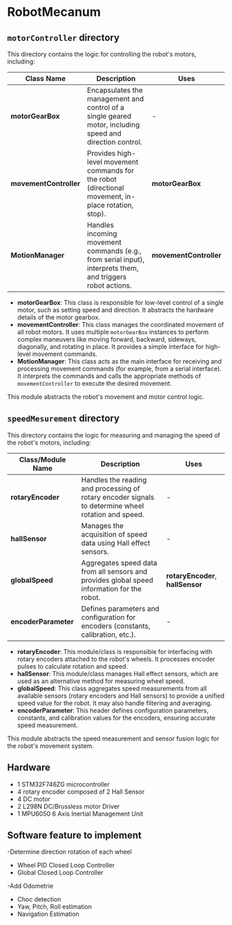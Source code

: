 # RobotMecanum

## `motorController` directory

This directory contains the logic for controlling the robot's motors, including:

| Class Name             | Description                                                                                                   | Uses                        |
|------------------------|---------------------------------------------------------------------------------------------------------------|-----------------------------|
| **motorGearBox**       | Encapsulates the management and control of a single geared motor, including speed and direction control.       | -                           |
| **movementController** | Provides high-level movement commands for the robot (directional movement, in-place rotation, stop).           | **motorGearBox**            |
| **MotionManager**      | Handles incoming movement commands (e.g., from serial input), interprets them, and triggers robot actions.     | **movementController**      |

- **motorGearBox**: This class is responsible for low-level control of a single motor, such as setting speed and direction. It abstracts the hardware details of the motor gearbox.
- **movementController**: This class manages the coordinated movement of all robot motors. It uses multiple `motorGearBox` instances to perform complex maneuvers like moving forward, backward, sideways, diagonally, and rotating in place. It provides a simple interface for high-level movement commands.
- **MotionManager**: This class acts as the main interface for receiving and processing movement commands (for example, from a serial interface). It interprets the commands and calls the appropriate methods of `movementController` to execute the desired movement.

This module abstracts the robot's movement and motor control logic.

## `speedMesurement` directory

This directory contains the logic for measuring and managing the speed of the robot's motors, including:

| Class/Module Name      | Description                                                                                                   | Uses                        |
|-----------------------|---------------------------------------------------------------------------------------------------------------|-----------------------------|
| **rotaryEncoder**     | Handles the reading and processing of rotary encoder signals to determine wheel rotation and speed.            | -                           |
| **hallSensor**        | Manages the acquisition of speed data using Hall effect sensors.                                               | -                           |
| **globalSpeed**       | Aggregates speed data from all sensors and provides global speed information for the robot.                    | **rotaryEncoder**, **hallSensor** |
| **encoderParameter**  | Defines parameters and configuration for encoders (constants, calibration, etc.).                             | -                           |

- **rotaryEncoder**: This module/class is responsible for interfacing with rotary encoders attached to the robot's wheels. It processes encoder pulses to calculate rotation and speed.
- **hallSensor**: This module/class manages Hall effect sensors, which are used as an alternative method for measuring wheel speed.
- **globalSpeed**: This class aggregates speed measurements from all available sensors (rotary encoders and Hall sensors) to provide a unified speed value for the robot. It may also handle filtering and averaging.
- **encoderParameter**: This header defines configuration parameters, constants, and calibration values for the encoders, ensuring accurate speed measurement.

This module abstracts the speed measurement and sensor fusion logic for the robot's movement system.

## Hardware

- 1 STM32F746ZG microcontroller
- 4 rotary encoder composed of 2 Hall Sensor
- 4 DC motor
- 2 L298N DC/Brussless motor Driver
- 1 MPU6050 6 Axis Inertial Management Unit

## Software feature to implement

-Determine direction rotation of each wheel

- Wheel PID Closed Loop Controller
- Global Closed Loop Controller

-Add Odometrie

- Choc detection
- Yaw, Pitch, Roll estimation
- Navigation Estimation